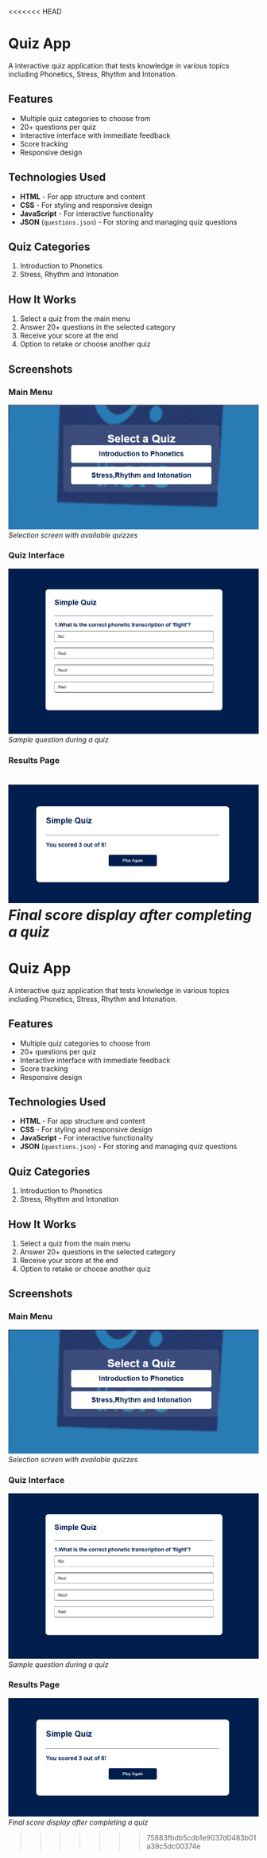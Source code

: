 <<<<<<< HEAD
# Quiz App

A interactive quiz application that tests knowledge in various topics including Phonetics, Stress, Rhythm and Intonation.

## Features

- Multiple quiz categories to choose from
- 20+ questions per quiz
- Interactive interface with immediate feedback
- Score tracking
- Responsive design

## Technologies Used

- **HTML** - For app structure and content
- **CSS** - For styling and responsive design
- **JavaScript** - For interactive functionality
- **JSON** (`questions.json`) - For storing and managing quiz questions

## Quiz Categories

1. Introduction to Phonetics
2. Stress, Rhythm and Intonation

## How It Works

1. Select a quiz from the main menu
2. Answer 20+ questions in the selected category
3. Receive your score at the end
4. Option to retake or choose another quiz

## Screenshots

### Main Menu
![Main Menu Screenshot](./screenshots/main-menu.png)  
*Selection screen with available quizzes*

### Quiz Interface
![Quiz Screenshot](./screenshots/quiz-interface.png)  
*Sample question during a quiz*

### Results Page
![Results Screenshot](./screenshots/results.png)  
*Final score display after completing a quiz*
=======
# Quiz App

A interactive quiz application that tests knowledge in various topics including Phonetics, Stress, Rhythm and Intonation.

## Features

- Multiple quiz categories to choose from
- 20+ questions per quiz
- Interactive interface with immediate feedback
- Score tracking
- Responsive design

## Technologies Used

- **HTML** - For app structure and content
- **CSS** - For styling and responsive design
- **JavaScript** - For interactive functionality
- **JSON** (`questions.json`) - For storing and managing quiz questions

## Quiz Categories

1. Introduction to Phonetics
2. Stress, Rhythm and Intonation

## How It Works

1. Select a quiz from the main menu
2. Answer 20+ questions in the selected category
3. Receive your score at the end
4. Option to retake or choose another quiz

## Screenshots

### Main Menu
![Main Menu Screenshot](./screenshots/main-menu.png)  
*Selection screen with available quizzes*

### Quiz Interface
![Quiz Screenshot](./screenshots/quiz-interface.png)  
*Sample question during a quiz*

### Results Page
![Results Screenshot](./screenshots/results.png)  
*Final score display after completing a quiz*
>>>>>>> 75883fbdb5cdb1e9037d0483b01a39c5dc00374e
